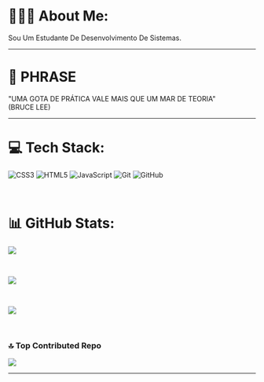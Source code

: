 # 🧑🏽‍💻 About Me:
Sou Um Estudante De Desenvolvimento De Sistemas.

<hr>

# 💭 PHRASE 
"UMA GOTA DE PRÁTICA VALE MAIS QUE UM MAR DE TEORIA"
<br>
(BRUCE LEE)

-----

# 💻 Tech Stack:
![CSS3](https://img.shields.io/badge/css3-%231572B6.svg?style=for-the-badge&logo=css3&logoColor=white) ![HTML5](https://img.shields.io/badge/html5-%23E34F26.svg?style=for-the-badge&logo=html5&logoColor=white) ![JavaScript](https://img.shields.io/badge/javascript-%23323330.svg?style=for-the-badge&logo=javascript&logoColor=%23F7DF1E) ![Git](https://img.shields.io/badge/git-%23F05033.svg?style=for-the-badge&logo=git&logoColor=white) ![GitHub](https://img.shields.io/badge/github-%23121011.svg?style=for-the-badge&logo=github&logoColor=white)

<br>

# 📊 GitHub Stats:
![](https://github-readme-stats.vercel.app/api?username=danilo-jds&theme=shadow_red&hide_border=false&include_all_commits=false&count_private=false)

<br/>

![](https://nirzak-streak-stats.vercel.app/?user=danilo-jds&theme=shadow_red&hide_border=false)

<br/>

![](https://github-readme-stats.vercel.app/api/top-langs/?username=danilo-jds&theme=shadow_red&hide_border=false&include_all_commits=false&count_private=false&layout=compact)

<br>

### 🔝 Top Contributed Repo
![](https://github-contributor-stats.vercel.app/api?username=danilo-jds&limit=5&theme=shadow_red&combine_all_yearly_contributions=true)

------


